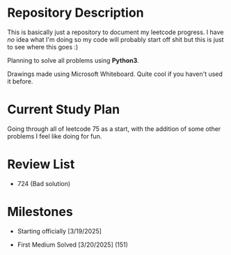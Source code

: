 # Repository Description
This is basically just a repository to document my leetcode progress. I have *no* idea what I'm doing so my code will probably start off shit but this is just to see where this goes :)

Planning to solve all problems using **Python3**.

Drawings made using Microsoft Whiteboard. Quite cool if you haven't used it before.

# Current Study Plan
Going through all of leetcode 75 as a start, with the addition of some other problems I feel like doing for fun.

# Review List
- 724 (Bad solution)

# Milestones

- Starting officially [3/19/2025]

- First Medium Solved [3/20/2025] (151)


